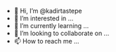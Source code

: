 - 👋 Hi, I’m @kadirtastepe
- 👀 I’m interested in ...
- 🌱 I’m currently learning ...
- 💞️ I’m looking to collaborate on ...
- 📫 How to reach me ...

<!---
kadirtastepe/kadirtastepe is a ✨ special ✨ repository because its `README.md` (this file) appears on your GitHub profile.
You can click the Preview link to take a look at your changes.
--->
